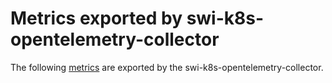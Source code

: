 # Metrics exported by swi-k8s-opentelemetry-collector

The following [metrics](https://documentation.solarwinds.com/en/success_center/observability/content/intro/kubernetes/metrics.htm) are exported by the swi-k8s-opentelemetry-collector.


